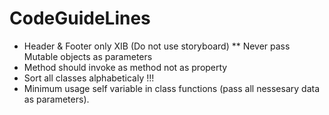 # CodeGuideLines

* Header & Footer only XIB (Do not use storyboard)
** Never pass Mutable objects as parameters
* Method should invoke as method not as property
* Sort all classes alphabeticaly !!!
* Minimum usage self variable in class functions (pass all nessesary data as parameters).
